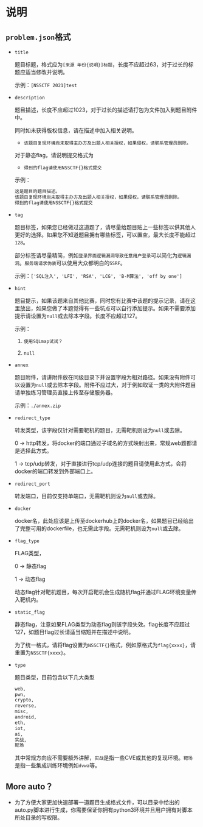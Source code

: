 # 说明

## `problem.json`格式

* `title`

    题目标题，格式应为`[来源 年份{说明}]标题`，长度不应超过63，对于过长的标题应适当修改并说明。

    示例：`[NSSCTF 2021]test`

* `description`

    题目描述，长度不应超过1023，对于过长的描述请打包为文件加入到题目附件中。

    同时如未获得版权信息，请在描述中加入相关说明。

    * `该题目复现环境尚未取得主办方及出题人相关授权，如果侵权，请联系管理员删除。`

    对于静态flag，请说明提交格式为
        
    * `得到的flag请使用NSSCTF{}格式提交`
    
    示例：
    
    ```txt
    这是题目的题目描述。
    该题目复现环境尚未取得主办方及出题人相关授权，如果侵权，请联系管理员删除。
    得到的flag请使用NSSCTF{}格式提交
    ```

* `tag`

    题目标签，如果您已经做过这道题了，请尽量给题目贴上一些标签以供其他人更好的选择。如果您不知道题目拥有哪些标签，可以置空，最大长度不能超过`128`。

    部分标签请尽量精简，例如`登录界面逻辑漏洞导致任意用户登录`可以简化为`逻辑漏洞`。`服务端请求伪装`可以使用大众都明白的`SSRF`。

    示例：`['SQL注入', 'LFI', 'RSA', 'LCG', 'B-M算法', 'off by one']`

* `hint`

    题目提示，如果该题来自其他比赛，同时您有比赛中该题的提示记录，请在这里放出，如果您做了本题觉得有一些坑点可以自行添加提示。如果不需要添加提示请设置为`null`或去除本字段。长度不应超过127。

    示例：
    
    1. `使用SQLmap试试？`

    2. `null`

* `annex`

    题目附件，请讲附件放在同级目录下并设置字段为相对路径。如果没有附件可以设置为`null`或去除本字段。附件不应过大，对于例如取证一类的大附件题目请单独练习管理员直接上传至存储服务器。

    示例：`./annex.zip`

* `redirect_type`

    转发类型，该字段仅针对需要靶机的题目，无需靶机则设为`null`或去除。

    0 -> http转发，将docker的端口通过子域名的方式映射出来，常规web题都请是选择此方式。

    1 -> tcp/udp转发，对于直接进行tcp/udp连接的题目请使用此方式，会将docker的端口转发到外部端口上。

* `redirect_port`

    转发端口，目前仅支持单端口，无需靶机则设为`null`或去除。

* `docker`

    docker名，此处应该是上传至dockerhub上的docker名，如果题目已经给出了完整可用的dockerfile，也无需此字段。无需靶机则设为`null`或去除。

* `flag_type`

    FLAG类型，

    0 -> 静态flag

    1 -> 动态flag

    动态flag针对靶机题目，每次开启靶机会生成随机flag并通过FLAG环境变量传入靶机内。

* `static_flag`

    静态flag，注意如果FLAG类型为动态flag则该字段失效。flag长度不应超过127，如题目flag过长请适当缩短并在描述中说明。

    为了统一格式，请将flag设置为`NSSCTF{}`格式，例如原格式为`flag{xxxx}`，请重置为`NSSCTF{xxxx}`。

* `type`

    题目类型，目前包含以下几大类型

    ```txt
    web,
    pwn,
    crypto,
    reverse,
    misc,
    android,
    eth,
    iot,
    ai,
    实战,
    靶场
    ```

    其中常规方向应不需要额外讲解，`实战`是指一些CVE或其他的复现环境。`靶场`是指一些集成训练环境例如`dvwa`等。

## More auto？

* 为了方便大家更加快速部署一道题目生成格式文件，可以目录中给出的auto.py脚本进行生成，你需要保证你拥有python3环境并且用户拥有对脚本所处目录的写权限。

    